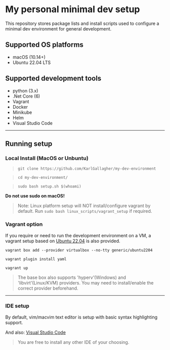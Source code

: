 # My personal minimal dev setup

This repository stores package lists and install scripts used to configure a minimal dev environment for general development.

## Supported OS platforms
- macOS (10.14+)
- Ubuntu 22.04 LTS

## Supported development tools
- python (3.x)
- .Net Core (6)
- Vagrant
- Docker
- Minikube
- Helm
- Visual Studio Code

---
## Running setup

### Local Install (MacOS or Unbuntu)

>`git clone https://github.com/KarlGallagher/my-dev-environment`

>`cd my-dev-environment/`

>`sudo bash setup.sh $(whoami)`

**Do not use sudo on macOS!**

>Note: Linux platform setup will NOT install/configure vagrant by default. Run `sudo bash linux_scripts/vagrant_setup` if required.

### Vagrant option
If you require or need to run the development environment on a VM, a vagrant setup based on [Ubuntu 22.04](https://releases.ubuntu.com/22.04) is also provided.

`vagrant box add --provider virtualbox --no-tty generic/ubuntu2204`

`vagrant plugin install yaml`

`vagrant up`

>The base box also supports 'hyperv'(Windows) and 'libvirt'(Linux/KVM) providers. 
You may need to install/enable the correct provider beforehand.

  ---

### IDE setup
By default, vim/macvim text editor is setup with basic syntax highlighting support.

And also: [Visual Studio Code](https://code.visualstudio.com/download)

>You are free to install any other IDE of your choosing.